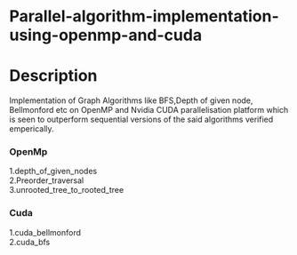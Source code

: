 # Parallel-algorithm-implementation-using-openmp-and-cuda
# Description
Implementation of Graph Algorithms like BFS,Depth of given node, Bellmonford etc on OpenMP and Nvidia CUDA parallelisation platform which is seen to outperform sequential versions of the said algorithms verified emperically.
### OpenMp
1.depth_of_given_nodes  
2.Preorder_traversal  
3.unrooted_tree_to_rooted_tree  

### Cuda  
1.cuda_bellmonford  
2.cuda_bfs  

